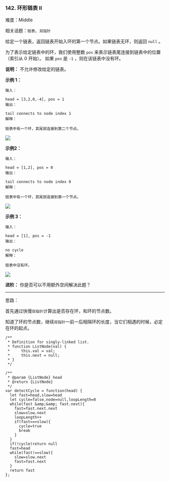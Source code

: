 ### 142. 环形链表 II

难度：Middle

相关话题：`链表`、`双指针`

给定一个链表，返回链表开始入环的第一个节点。如果链表无环，则返回 `null` 。



为了表示给定链表中的环，我们使用整数  `pos`  来表示链表尾连接到链表中的位置（索引从 0 开始）。 如果  `pos`  是  `-1` ，则在该链表中没有环。



 **说明：** 不允许修改给定的链表。







 **示例 1：** 





```
输入：

head = [3,2,0,-4], pos = 1
输出：

tail connects to node index 1
解释：

链表中有一个环，其尾部连接到第二个节点。

```

![](https://assets.leetcode-cn.com/aliyun-lc-upload/uploads/2018/12/07/circularlinkedlist.png)


 **示例2：** 





```
输入：

head = [1,2], pos = 0
输出：

tail connects to node index 0
解释：

链表中有一个环，其尾部连接到第一个节点。

```

![](https://assets.leetcode-cn.com/aliyun-lc-upload/uploads/2018/12/07/circularlinkedlist_test2.png)


 **示例 3：** 





```
输入：

head = [1], pos = -1
输出：

no cycle
解释：

链表中没有环。

```

![](https://assets.leetcode-cn.com/aliyun-lc-upload/uploads/2018/12/07/circularlinkedlist_test3.png)






 **进阶：** 
你是否可以不用额外空间解决此题？




-----

思路：

首先通过快慢`双指针`计算出是否存在环，和环的节点数。

知道了环的节点数，继续`双指针`一前一后相隔环的长度，当它们相遇的时候，必定在环的起点。


```
/**
 * Definition for singly-linked list.
 * function ListNode(val) {
 *     this.val = val;
 *     this.next = null;
 * }
 */

/**
 * @param {ListNode} head
 * @return {ListNode}
 */
var detectCycle = function(head) {
  let fast=head,slow=head
  let cycle=false,node=null,loopLength=0
  while(fast &amp;&amp; fast.next){
    fast=fast.next.next
    slow=slow.next
    loopLength++
    if(fast===slow){
      cycle=true
      break
    }
  }
  if(!cycle)return null
  fast=head
  while(fast!==slow){
    slow=slow.next
    fast=fast.next
  }
  return fast
};



```
